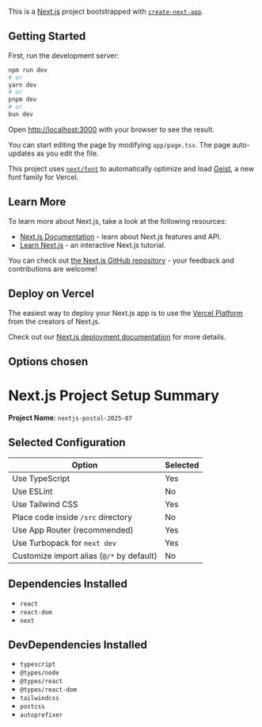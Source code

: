 This is a [Next.js](https://nextjs.org) project bootstrapped with [`create-next-app`](https://nextjs.org/docs/app/api-reference/cli/create-next-app).

## Getting Started

First, run the development server:

```bash
npm run dev
# or
yarn dev
# or
pnpm dev
# or
bun dev
```

Open [http://localhost:3000](http://localhost:3000) with your browser to see the result.

You can start editing the page by modifying `app/page.tsx`. The page auto-updates as you edit the file.

This project uses [`next/font`](https://nextjs.org/docs/app/building-your-application/optimizing/fonts) to automatically optimize and load [Geist](https://vercel.com/font), a new font family for Vercel.

## Learn More

To learn more about Next.js, take a look at the following resources:

- [Next.js Documentation](https://nextjs.org/docs) - learn about Next.js features and API.
- [Learn Next.js](https://nextjs.org/learn) - an interactive Next.js tutorial.

You can check out [the Next.js GitHub repository](https://github.com/vercel/next.js) - your feedback and contributions are welcome!

## Deploy on Vercel

The easiest way to deploy your Next.js app is to use the [Vercel Platform](https://vercel.com/new?utm_medium=default-template&filter=next.js&utm_source=create-next-app&utm_campaign=create-next-app-readme) from the creators of Next.js.

Check out our [Next.js deployment documentation](https://nextjs.org/docs/app/building-your-application/deploying) for more details.

## Options chosen

# Next.js Project Setup Summary

**Project Name**: `nextjs-postal-2025-07`

## Selected Configuration

| Option                                    | Selected |
| ----------------------------------------- | -------- |
| Use TypeScript                            | Yes      |
| Use ESLint                                | No       |
| Use Tailwind CSS                          | Yes      |
| Place code inside `/src` directory        | No       |
| Use App Router (recommended)              | Yes      |
| Use Turbopack for `next dev`              | Yes      |
| Customize import alias (`@/*` by default) | No       |

## Dependencies Installed

- `react`
- `react-dom`
- `next`

## DevDependencies Installed

- `typescript`
- `@types/node`
- `@types/react`
- `@types/react-dom`
- `tailwindcss`
- `postcss`
- `autoprefixer`
